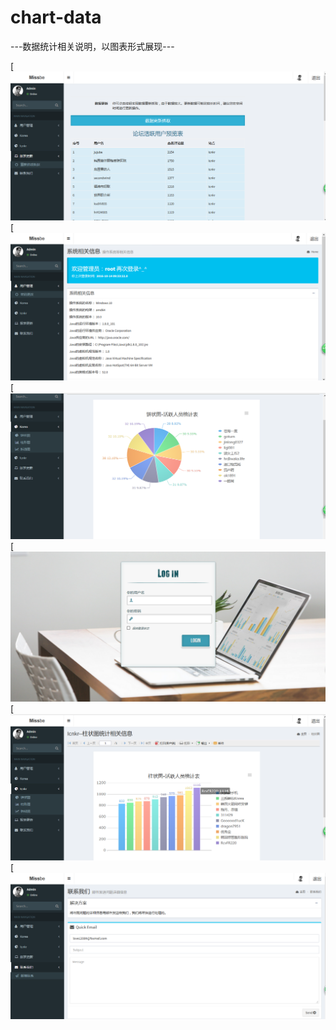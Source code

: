 # chart-data
---数据统计相关说明，以图表形式展现---

[![Chart](https://github.com/missbe/chart-data/blob/master/image/1%20(1).png)
[![Chart](https://github.com/missbe/chart-data/blob/master/image/1%20(2).png)
[![Chart](https://github.com/missbe/chart-data/blob/master/image/1%20(3).png)
[![Chart](https://github.com/missbe/chart-data/blob/master/image/1%20(4).png)
[![Chart](https://github.com/missbe/chart-data/blob/master/image/1%20(5).png)
[![Chart](https://github.com/missbe/chart-data/blob/master/image/1%20(6).png)